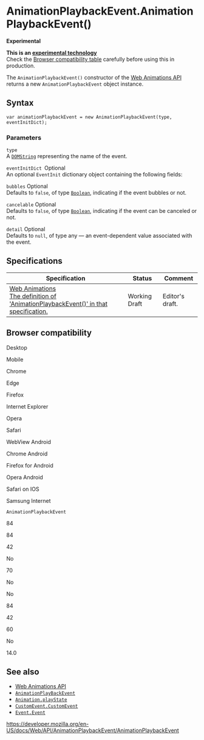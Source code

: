 # AnimationPlaybackEvent.AnimationPlaybackEvent()

**Experimental**

**This is an [experimental technology](https://developer.mozilla.org/en-US/docs/MDN/Guidelines/Conventions_definitions#experimental)**  
Check the [Browser compatibility table](#browser_compatibility) carefully before using this in production.

The `AnimationPlaybackEvent()` constructor of the [Web Animations API](../web_animations_api) returns a new `AnimationPlaybackEvent` object instance.

## Syntax

    var animationPlaybackEvent = new AnimationPlaybackEvent(type, eventInitDict);

### Parameters

`type`  
A [`DOMString`](../domstring) representing the name of the event.

`eventInitDict `<span class="badge inline optional">Optional</span>  
An optional `EventInit` dictionary object containing the following fields:

`bubbles` <span class="badge inline optional">Optional</span>  
Defaults to `false`, of type [`Boolean`](https://developer.mozilla.org/en-US/docs/Web/JavaScript/Reference/Global_Objects/Boolean), indicating if the event bubbles or not.

`cancelable` <span class="badge inline optional">Optional</span>  
Defaults to `false`, of type [`Boolean`](https://developer.mozilla.org/en-US/docs/Web/JavaScript/Reference/Global_Objects/Boolean), indicating if the event can be canceled or not.

`detail` <span class="badge inline optional">Optional</span>  
Defaults to `null`, of type any — an event-dependent value associated with the event.

## Specifications

<table><thead><tr class="header"><th>Specification</th><th>Status</th><th>Comment</th></tr></thead><tbody><tr class="odd"><td><a href="https://drafts.csswg.org/web-animations-1/#dom-animationplaybackevent-animationplaybackevent">Web Animations<br />
<span class="small">The definition of 'AnimationPlaybackEvent()' in that specification.</span></a></td><td><span class="spec-wd">Working Draft</span></td><td>Editor's draft.</td></tr></tbody></table>

## Browser compatibility

Desktop

Mobile

Chrome

Edge

Firefox

Internet Explorer

Opera

Safari

WebView Android

Chrome Android

Firefox for Android

Opera Android

Safari on IOS

Samsung Internet

`AnimationPlaybackEvent`

84

84

42

No

70

No

No

84

42

60

No

14.0

## See also

- [Web Animations API](../web_animations_api)
- [`AnimationPlayBackEvent`](../animationplaybackevent)
- [`Animation.playState`](../animation/playstate)
- [`CustomEvent.CustomEvent`](../customevent/customevent)
- [`Event.Event`](../event/event)

<a href="https://developer.mozilla.org/en-US/docs/Web/API/AnimationPlaybackEvent/AnimationPlaybackEvent" class="_attribution-link">https://developer.mozilla.org/en-US/docs/Web/API/AnimationPlaybackEvent/AnimationPlaybackEvent</a>
